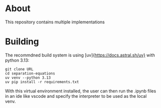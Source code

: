 # About
This repository contains multiple implementations

# Building
The recommdned build system is using [uv]{https://docs.astral.sh/uv} with python 3.13:

```console
git clone URL
cd separation-equations
uv venv --python 3.13
uv pip install -r requirements.txt
```

With this virtual environment installed, the user can then run the .ipynb files in an ide like vscode and specify the interpreter to be used as the local venv.